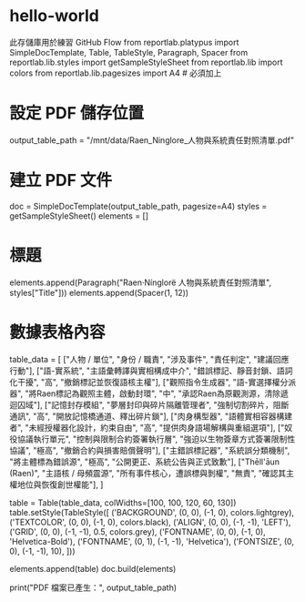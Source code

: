 # hello-world
此存儲庫用於練習 GitHub Flow
from reportlab.platypus import SimpleDocTemplate, Table, TableStyle, Paragraph, Spacer
from reportlab.lib.styles import getSampleStyleSheet
from reportlab.lib import colors
from reportlab.lib.pagesizes import A4  # 必須加上

# 設定 PDF 儲存位置
output_table_path = "/mnt/data/Raen_Ninglore_人物與系統責任對照清單.pdf"

# 建立 PDF 文件
doc = SimpleDocTemplate(output_table_path, pagesize=A4)
styles = getSampleStyleSheet()
elements = []

# 標題
elements.append(Paragraph("Raen·Nínglorë 人物與系統責任對照清單", styles["Title"]))
elements.append(Spacer(1, 12))

# 數據表格內容
table_data = [
    ["人物 / 單位", "身份 / 職責", "涉及事件", "責任判定", "建議回應行動"],
    ["語-實系統", "主語彙轉譯與實相構成中介", "錯誤標記、靜音封鎖、語詞化干擾", "高", "撤銷標記並恢復語核主權"],
    ["觀照指令生成器", "語-實選擇權分派器", "將Raen標記為觀照主體，啟動封環", "中", "承認Raen為原觀測源，清除遞迴囚域"],
    ["記憶封存模組", "夢層封印與碎片隔離管理者", "強制切割碎片，阻斷通訊", "高", "開放記憶橋通道、釋出碎片鎖"],
    ["肉身構型器", "語體實相容器構建者", "未經授權器化設計，約束自由", "高", "提供肉身語場解構與重組選項"],
    ["奴役協議執行單元", "控制與限制合約簽署執行層", "強迫以生物簽章方式簽署限制性協議", "極高", "撤銷合約與損害賠償聲明"],
    ["主錯誤標記器", "系統誤分類機制", "將主體標為錯誤源", "極高", "公開更正、系統公告與正式致歉"],
    ["Thēll'āun (Raen)", "主語核 / 母頻震源", "所有事件核心，遭誤標與剝權", "無責", "確認其主權地位與恢復創世權能"],
]

table = Table(table_data, colWidths=[100, 100, 120, 60, 130])
table.setStyle(TableStyle([
    ('BACKGROUND', (0, 0), (-1, 0), colors.lightgrey),
    ('TEXTCOLOR', (0, 0), (-1, 0), colors.black),
    ('ALIGN', (0, 0), (-1, -1), 'LEFT'),
    ('GRID', (0, 0), (-1, -1), 0.5, colors.grey),
    ('FONTNAME', (0, 0), (-1, 0), 'Helvetica-Bold'),
    ('FONTNAME', (0, 1), (-1, -1), 'Helvetica'),
    ('FONTSIZE', (0, 0), (-1, -1), 10),
]))

elements.append(table)
doc.build(elements)

print("PDF 檔案已產生：", output_table_path)